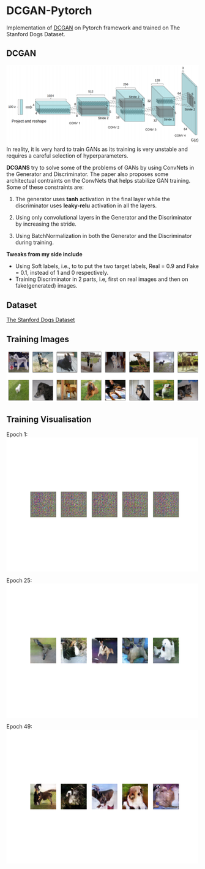 # DCGAN-Pytorch
Implementation of [DCGAN](https://arxiv.org/abs/1511.06434) on Pytorch framework and trained on The Stanford Dogs Dataset.
## DCGAN
<img src='Generated_images/DCGAN.png' />
In reality, it is very hard to train GANs as its training is very unstable and requires a careful selection of hyperparameters.

**DCGANS** try to solve some of the problems of GANs by using ConvNets in the Generator and Discriminator. The paper also proposes some architectual contraints on the ConvNets that helps stabilize GAN training. Some of these constraints are:

1) The generator uses **tanh** activation in the final layer while the discriminator uses **leaky-relu** activation in all the layers.

2) Using only convolutional layers in the Generator and the Discriminator by increasing the stride.

3) Using BatchNormalization in both the Generator and the Discriminator during training.

**Tweaks from my side include** 
- Using Soft labels, i.e., to to put the two target labels, Real = 0.9 and Fake = 0.1, instead of 1 and 0 respectively.
- Training Discriminator in 2 parts, i.e, first on real images and then on fake(generated) images.

## Dataset
[The Stanford Dogs Dataset](https://www.kaggle.com/c/generative-dog-images/data)

## Training Images
<img src='Generated_images/training_images.png' />

## Training Visualisation
Epoch 1:
<img src="./Generated_images/Epoch0.png" align="center" style="margin: 10 10 10 10;" width='500'>

Epoch 25:
<img src="./Generated_images/Epoch24.png" align="center" style="margin: 10 10 10 10;" width='500'>

Epoch 49:
<img src="./Generated_images/Epoch45.png" align="center" style="margin: 10 10 10 10;" width='500'>

